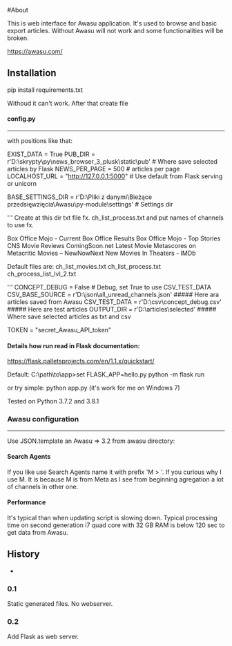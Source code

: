 #About

This is web interface for Awasu application. It's used to browse and basic export articles. Without Awasu will not work and some functionalities will be broken.

https://awasu.com/

## Installation

pip install requirements.txt

Withoud it can't work. After that create file

#### config.py
----
with positions like that:


EXIST_DATA = True
PUB_DIR = r'D:\skrypty\py\news_browser_3_plusk\static\pub'  # Where save selected articles by Flask
NEWS_PER_PAGE = 500 # articles per page
LOCALHOST_URL = "http://127.0.0.1:5000" # Use default from Flask serving or unicorn

BASE_SETTINGS_DIR = r'D:\Pliki z danymi\Bieżące przedsięwzięcia\Awasu\py-module\settings'  # Settings dir

'''
Create at this dir txt file fx. ch_list_process.txt and put names of channels to use fx.

Box Office Mojo - Current Box Office Results
Box Office Mojo - Top Stories
CNS Movie Reviews
ComingSoon.net
Latest Movie Metascores on Metacritic
Movies – NewNowNext
New Movies In Theaters - IMDb


Default files are:
    ch_list_movies.txt
    ch_list_process.txt
    ch_process_list_lvl_2.txt


'''
CONCEPT_DEBUG = False # Debug, set True to use CSV_TEST_DATA
CSV_BASE_SOURCE = r'D:\json\all_unread_channels.json'  ##### Here ara articles saved from Awasu
CSV_TEST_DATA = r'D:\csv\concept_debug.csv'  ##### Here are test articles
OUTPUT_DIR = r'D:\articles\selected'  ##### Where save selected articles as txt and csv

TOKEN = "secret_Awasu_API_token"

#### Details how run read in Flask documentation:
https://flask.palletsprojects.com/en/1.1.x/quickstart/

Default:
C:\path\to\app>set FLASK_APP=hello.py
python -m flask run

or try simple:
python app.py (it's work for me on Windows 7)

Tested on Python 3.7.2 and 3.8.1

### Awasu configuration

---
Use JSON.template an Awasu => 3.2 from awasu directory:

#### Search Agents ####

If you like use Search Agents name it with prefix 'M > '. If you curious why I use M. It is because M is from Meta as I see from beginning agregation a lot of channels in other one.

#### Performance ####
It's typical than when updating script is slowing down. Typical processing time on second generation i7 quad core with 32 GB RAM is below 120 sec to get data from Awasu.

## History
-
### 0.1

Static generated files. No webserver.

### 0.2

Add Flask as web server.